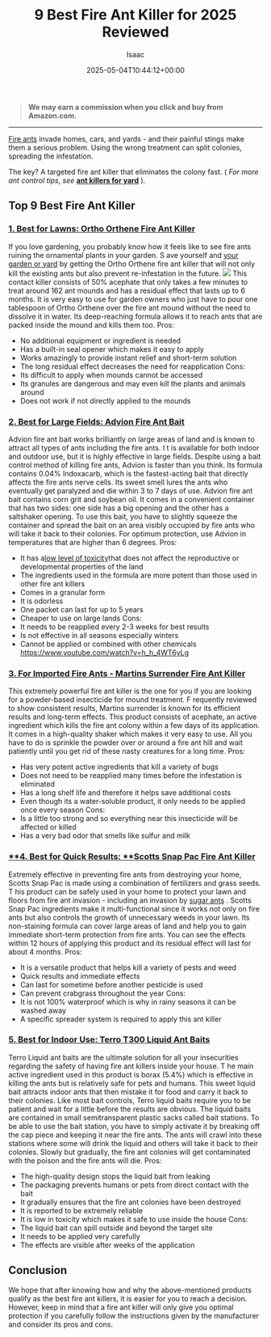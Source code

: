 ﻿---
author: Isaac
layout: post
title: 9 Best Fire Ant Killer for 2025 Reviewed
date: '2025-05-04T10:44:12+00:00'
categories:
- Ants
- Roaches
tags: []
slug: /best-fire-ant-killer/
lastmod: 2025-05-07T12:21:23+03:00
---
> **We may earn a commission when you click and buy from Amazon.com.**
>

---
[Fire ants](http://entnemdept.ufl.edu/creatures/urban/ants/red_imported_fire_ant.htm)
invade homes, cars, and yards - and their painful stings make them a serious problem. Using the wrong treatment can split colonies, spreading the infestation.

The key? A targeted fire ant killer that eliminates the colony fast. (
*For more ant control tips, see*
[**ant killers for yard**](https://pestpolicy.com/best-ant-killer-for-yard/)
).
## Top 9 Best Fire Ant Killer
### [1. Best for Lawns: Ortho Orthene Fire Ant Killer](https://www.amazon.com/dp/B000A0UCRG/?tag=p-policy-20)
If you love gardening, you probably know how it feels like to see fire ants ruining the ornamental plants in your garden.
S
ave yourself and
[your garden or yard](https://pestpolicy.com/best-ant-killer-for-yard/)
by getting the Ortho Orthene fire ant killer that will not only kill the existing ants but also prevent re-infestation in the future.
![](/assets/img/03/Best-Fire-Ant-Killer-300x200.jpg)
This contact killer consists of 50% acephate that only takes a few minutes to treat around 162 ant mounds and has a residual effect that lasts up to 6 months.
It is very easy to use for garden owners who just have to pour one tablespoon of Ortho Orthene over the fire ant mound without the need to dissolve it in water. Its deep-reaching formula allows it to reach ants that are packed inside the mound and kills them too.
Pros:
- No additional equipment or ingredient is needed
- Has a built-in seal opener which makes it easy to apply
- Works amazingly to provide instant relief and short-term solution
- The long residual effect decreases the need for reapplication
Cons:
- Its difficult to apply when mounds cannot be accessed
- Its granules are dangerous and may even kill the plants and animals around
- Does not work if not directly applied to the mounds
### [2. Best for Large Fields: Advion Fire Ant Bait](https://www.amazon.com/dp/B00407FUTA/?tag=p-policy-20)
Advion fire ant bait works brilliantly on large areas of land and is known to attract all types of ants including the fire ants.
I
t is available for both indoor and outdoor use, but it is highly effective in large fields.
Despite using a bait control method of killing fire ants, Advion is faster than you think. Its formula contains 0.04% Indoxacarb, which is the fastest-acting bait that directly affects the fire ants nerve cells. Its sweet smell lures the ants who eventually get paralyzed and die within 3 to 7 days of use.
Advion fire ant bait contains corn grit and soybean oil. It comes in a convenient container that has two sides: one side has a big opening and the other has a saltshaker opening.
To use this bait, you have to slightly squeeze the container and spread the bait on an area visibly occupied by fire ants who will take it back to their colonies. For optimum protection, use Advion in temperatures that are higher than 6 degrees.
Pros:
- It has a[low level of toxicity](https://pestpolicy.com/how-to-get-rid-of-ants-naturally-outside/)that does not affect the reproductive or developmental properties of the land
- The ingredients used in the formula are more potent than those used in other fire ant killers
- Comes in a granular form
- It is odorless
- One packet can last for up to 5 years
- Cheaper to use on large lands
Cons:
- It needs to be reapplied every 2-3 weeks for best results
- Is not effective in all seasons especially winters
- Cannot be applied or combined with other chemicals
https://www.youtube.com/watch?v=h_h_4WT6yLg
### [3. For Imported Fire Ants - Martins Surrender Fire Ant Killer](https://www.amazon.com/dp/B004GTKJ2K/?tag=p-policy-20)
This extremely powerful fire ant killer is the one for you if you are looking for a powder-based insecticide for mound treatment.
F
requently reviewed to show consistent results, Martins surrender is known for its efficient results and long-term effects.
This product consists of acephate, an active ingredient which kills the fire ant colony within a few days of its application. It comes in a high-quality shaker which makes it very easy to use.
All you have to do is sprinkle the powder over or around a fire ant hill and wait patiently until you get rid of these nasty creatures for a long time.
Pros:
- Has very potent active ingredients that kill a variety of bugs
- Does not need to be reapplied many times before the infestation is eliminated
- Has a long shelf life and therefore it helps save additional costs
- Even though its a water-soluble product, it only needs to be applied once every season
Cons:
- Is a little too strong and so everything near this insecticide will be affected or killed
- Has a very bad odor that smells like sulfur and milk
### [**4. Best for Quick Results: ****Scotts Snap Pac Fire Ant Killer**](https://www.amazon.com/dp/B0056EP3RU/?tag=p-policy-20)
Extremely effective in preventing fire ants from destroying your home, Scotts Snap Pac is made using a combination of fertilizers and grass seeds.
T
his product can be safely used in your home to protect your lawn and floors from fire ant invasion - including an invasion by
[sugar ants](https://pestpolicy.com/what-do-sugar-ants-look-like/)
.
Scotts Snap Pac ingredients make it multi-functional since it works not only on fire ants but also controls the growth of unnecessary weeds in your lawn.
Its non-staining formula can cover large areas of land and help you to gain immediate short-term protection from fire ants. You can see the effects within 12 hours of applying this product and its residual effect will last for about 4 months.
Pros:
- It is a versatile product that helps kill a variety of pests and weed
- Quick results and immediate effects
- Can last for sometime before another pesticide is used
- Can prevent crabgrass throughout the year
Cons:
- It is not 100% waterproof which is why in rainy seasons it can be washed away
- A specific spreader system is required to apply this ant killer
### [5. Best for Indoor Use: Terro T300 Liquid Ant Baits](https://www.amazon.com/dp/B000HJBKMQ/?tag=p-policy-20)
Terro Liquid ant baits are the ultimate solution for all your insecurities regarding the safety of having fire ant killers inside your house.
T
he main active ingredient used in this product is borax (5.4%) which is effective in killing the ants but is relatively safe for pets and humans.
This sweet liquid bait attracts indoor ants that then mistake it for food and carry it back to their colonies. Like most bait controls, Terro liquid baits require you to be patient and wait for a little before the results are obvious.
The liquid baits are contained in small semitransparent plastic sacks called bait stations. To be able to use the bait station, you have to simply activate it by breaking off the cap piece and keeping it near the fire ants.
The ants will crawl into these stations where some will drink the liquid and others will take it back to their colonies. Slowly but gradually, the fire ant colonies will get contaminated with the poison and the fire ants will die.
Pros:
- The high-quality design stops the liquid bait from leaking
- The packaging prevents humans or pets from direct contact with the bait
- It gradually ensures that the fire ant colonies have been destroyed
- It is reported to be extremely reliable
- It is low in toxicity which makes it safe to use inside the house
Cons:
- The liquid bait can spill outside and beyond the target site
- It needs to be applied very carefully
- The effects are visible after weeks of the application
## Conclusion
We hope that after knowing how and why the above-mentioned products qualify as the best fire ant killers, it is easier for you to reach a decision.
However, keep in mind that a fire ant killer will only give you optimal protection if you carefully follow the instructions given by the manufacturer and consider its pros and cons.